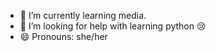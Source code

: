 - 🌱 I’m currently learning media.
- 🤔 I’m looking for help with learning python 😢
- 😄 Pronouns: she/her
